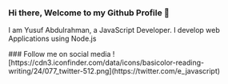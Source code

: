 ### Hi there, Welcome to my Github Profile 👋
<p>I am Yusuf Abdulrahman, a JavaScript Developer. I develop web Applications using Node.js</p>
### Follow me on social media
! [https://cdn3.iconfinder.com/data/icons/basicolor-reading-writing/24/077_twitter-512.png](https://twitter.com/e_javascript)
<!--
**devYusuf/devYusuf** is a ✨ _special_ ✨ repository because its `README.md` (this file) appears on your GitHub profile.

Here are some ideas to get you started:

- 🔭 I’m currently working on ...
- 🌱 I’m currently learning ...
- 👯 I’m looking to collaborate on ...
- 🤔 I’m looking for help with ...
- 💬 Ask me about ...
- 📫 How to reach me: ...
- 😄 Pronouns: ...
- ⚡ Fun fact: ...
-->

